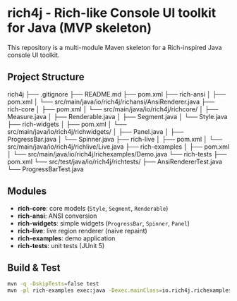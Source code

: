 # rich4j - Rich-like Console UI toolkit for Java (MVP skeleton)

This repository is a multi-module Maven skeleton for a Rich-inspired Java console UI toolkit.

## Project Structure

rich4j
├── .gitignore
├── README.md
├── pom.xml
├── rich-ansi
│ ├── pom.xml
│ └── src/main/java/io/rich4j/richansi/AnsiRenderer.java
├── rich-core
│ ├── pom.xml
│ └── src/main/java/io/rich4j/richcore/
│ ├── Measure.java
│ ├── Renderable.java
│ ├── Segment.java
│ └── Style.java
├── rich-widgets
│ ├── pom.xml
│ └── src/main/java/io/rich4j/richwidgets/
│ ├── Panel.java
│ ├── ProgressBar.java
│ └── Spinner.java
├── rich-live
│ ├── pom.xml
│ └── src/main/java/io/rich4j/richlive/Live.java
├── rich-examples
│ ├── pom.xml
│ └── src/main/java/io/rich4j/richexamples/Demo.java
└── rich-tests
├── pom.xml
└── src/test/java/io/rich4j/richtests/
├── AnsiRendererTest.java
└── ProgressBarTest.java


## Modules
- **rich-core**: core models (`Style`, `Segment`, `Renderable`)  
- **rich-ansi**: ANSI conversion  
- **rich-widgets**: simple widgets (`ProgressBar`, `Spinner`, `Panel`)  
- **rich-live**: live region renderer (naive repaint)  
- **rich-examples**: demo application  
- **rich-tests**: unit tests (JUnit 5)  

## Build & Test
```bash
mvn -q -DskipTests=false test
mvn -pl rich-examples exec:java -Dexec.mainClass=io.rich4j.richexamples.Demo
